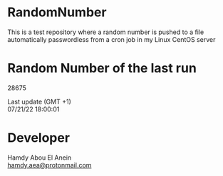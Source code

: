 # RandomNumber    
This is a test repository where a random number is pushed to a file automatically passwordless from a cron job in my Linux CentOS server    
# Random Number of the last run   
28675
      
Last update (GMT +1)    
07/21/22 18:00:01
# Developer    
Hamdy Abou El Anein   
hamdy.aea@protonmail.com
